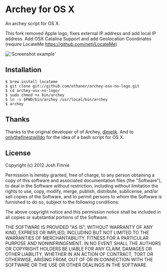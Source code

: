 Archey for OS X
===============

An archey script for OS X.

This fork removed Apple logo, fixes external IP address and add local IP address. Add OSX Catalina Support and add Geolocation Coordinates (require LocateMe https://github.com/netj/LocateMe)

!['Screenshot example'](https://raw.github.com/othaner/archey-osx-no-logo/master/screenshot.png)



Installation
------------
    $ brew install locateme
    $ git clone git://github.com/othaner/archey-osx-no-logo.git
    $ cd archey-osx-no-logo/
    $ sudo chmod +x bin/archey
    $ ln -s $PWD/bin/archey /usr/local/bin/archey
    $ archey
 
Thanks
------
Thanks to the original developer of of Archey, [djmelik](https://github.com/djmelik/archey).
And to [onlythefinestwilldo](https://github.com/onlythefinestwilldo/Quality.Junk) for the idea of a bash script for OS X.

License
-------
Copyright (c) 2012 Josh Finnie

Permission is hereby granted, free of charge, to any person obtaining a copy of
this software and associated documentation files (the "Software"), to deal in
the Software without restriction, including without limitation the rights to
use, copy, modify, merge, publish, distribute, sublicense, and/or sell copies of
the Software, and to permit persons to whom the Software is furnished to do so,
subject to the following conditions:

The above copyright notice and this permission notice shall be included in all
copies or substantial portions of the Software.

THE SOFTWARE IS PROVIDED "AS IS", WITHOUT WARRANTY OF ANY KIND, EXPRESS OR
IMPLIED, INCLUDING BUT NOT LIMITED TO THE WARRANTIES OF MERCHANTABILITY, FITNESS
FOR A PARTICULAR PURPOSE AND NONINFRINGEMENT. IN NO EVENT SHALL THE AUTHORS OR
COPYRIGHT HOLDERS BE LIABLE FOR ANY CLAIM, DAMAGES OR OTHER LIABILITY, WHETHER
IN AN ACTION OF CONTRACT, TORT OR OTHERWISE, ARISING FROM, OUT OF OR IN
CONNECTION WITH THE SOFTWARE OR THE USE OR OTHER DEALINGS IN THE SOFTWARE.
